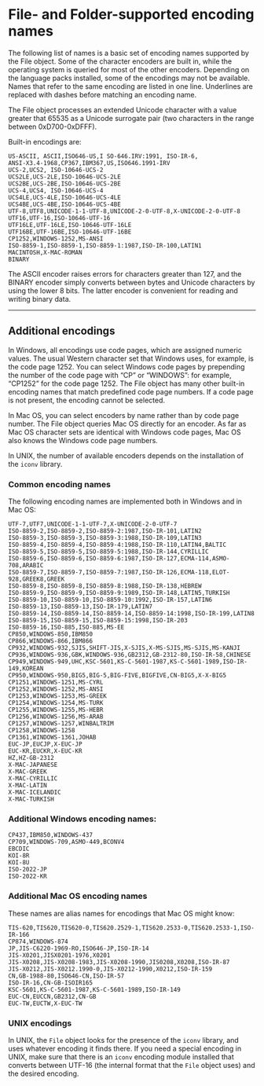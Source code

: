 # File- and Folder-supported encoding names

The following list of names is a basic set of encoding names supported by the File object. Some of the
character encoders are built in, while the operating system is queried for most of the other encoders.
Depending on the language packs installed, some of the encodings may not be available. Names that refer
to the same encoding are listed in one line. Underlines are replaced with dashes before matching an
encoding name.

The File object processes an extended Unicode character with a value greater that 65535 as a Unicode
surrogate pair (two characters in the range between 0xD700-0xDFFF).

Built-in encodings are:

```none
US-ASCII, ASCII,ISO646-US,I SO-646.IRV:1991, ISO-IR-6,
ANSI-X3.4-1968,CP367,IBM367,US,ISO646.1991-IRV
UCS-2,UCS2, ISO-10646-UCS-2
UCS2LE,UCS-2LE,ISO-10646-UCS-2LE
UCS2BE,UCS-2BE,ISO-10646-UCS-2BE
UCS-4,UCS4, ISO-10646-UCS-4
UCS4LE,UCS-4LE,ISO-10646-UCS-4LE
UCS4BE,UCS-4BE,ISO-10646-UCS-4BE
UTF-8,UTF8,UNICODE-1-1-UTF-8,UNICODE-2-0-UTF-8,X-UNICODE-2-0-UTF-8
UTF16,UTF-16,ISO-10646-UTF-16
UTF16LE,UTF-16LE,ISO-10646-UTF-16LE
UTF16BE,UTF-16BE,ISO-10646-UTF-16BE
CP1252,WINDOWS-1252,MS-ANSI
ISO-8859-1,ISO-8859-1,ISO-8859-1:1987,ISO-IR-100,LATIN1
MACINTOSH,X-MAC-ROMAN
BINARY
```

The ASCII encoder raises errors for characters greater than 127, and the BINARY encoder simply converts
between bytes and Unicode characters by using the lower 8 bits. The latter encoder is convenient for
reading and writing binary data.

---

## Additional encodings

In Windows, all encodings use code pages, which are assigned numeric values. The usual Western
character set that Windows uses, for example, is the code page 1252. You can select Windows code pages
by prepending the number of the code page with “CP” or “WINDOWS”: for example, “CP1252” for the code
page 1252. The File object has many other built-in encoding names that match predefined code page
numbers. If a code page is not present, the encoding cannot be selected.

In Mac OS, you can select encoders by name rather than by code page number. The File object queries
Mac OS directly for an encoder. As far as Mac OS character sets are identical with Windows code pages,
Mac OS also knows the Windows code page numbers.

In UNIX, the number of available encoders depends on the installation of the `iconv` library.

### Common encoding names

The following encoding names are implemented both in Windows and in Mac OS:

```none
UTF-7,UTF7,UNICODE-1-1-UTF-7,X-UNICODE-2-0-UTF-7
ISO-8859-2,ISO-8859-2,ISO-8859-2:1987,ISO-IR-101,LATIN2
ISO-8859-3,ISO-8859-3,ISO-8859-3:1988,ISO-IR-109,LATIN3
ISO-8859-4,ISO-8859-4,ISO-8859-4:1988,ISO-IR-110,LATIN4,BALTIC
ISO-8859-5,ISO-8859-5,ISO-8859-5:1988,ISO-IR-144,CYRILLIC
ISO-8859-6,ISO-8859-6,ISO-8859-6:1987,ISO-IR-127,ECMA-114,ASMO-708,ARABIC
ISO-8859-7,ISO-8859-7,ISO-8859-7:1987,ISO-IR-126,ECMA-118,ELOT-928,GREEK8,GREEK
ISO-8859-8,ISO-8859-8,ISO-8859-8:1988,ISO-IR-138,HEBREW
ISO-8859-9,ISO-8859-9,ISO-8859-9:1989,ISO-IR-148,LATIN5,TURKISH
ISO-8859-10,ISO-8859-10,ISO-8859-10:1992,ISO-IR-157,LATIN6
ISO-8859-13,ISO-8859-13,ISO-IR-179,LATIN7
ISO-8859-14,ISO-8859-14,ISO-8859-14,ISO-8859-14:1998,ISO-IR-199,LATIN8
ISO-8859-15,ISO-8859-15,ISO-8859-15:1998,ISO-IR-203
ISO-8859-16,ISO-885,ISO-885,MS-EE
CP850,WINDOWS-850,IBM850
CP866,WINDOWS-866,IBM866
CP932,WINDOWS-932,SJIS,SHIFT-JIS,X-SJIS,X-MS-SJIS,MS-SJIS,MS-KANJI
CP936,WINDOWS-936,GBK,WINDOWS-936,GB2312,GB-2312-80,ISO-IR-58,CHINESE
CP949,WINDOWS-949,UHC,KSC-5601,KS-C-5601-1987,KS-C-5601-1989,ISO-IR-149,KOREAN
CP950,WINDOWS-950,BIG5,BIG-5,BIG-FIVE,BIGFIVE,CN-BIG5,X-X-BIG5
CP1251,WINDOWS-1251,MS-CYRL
CP1252,WINDOWS-1252,MS-ANSI
CP1253,WINDOWS-1253,MS-GREEK
CP1254,WINDOWS-1254,MS-TURK
CP1255,WINDOWS-1255,MS-HEBR
CP1256,WINDOWS-1256,MS-ARAB
CP1257,WINDOWS-1257,WINBALTRIM
CP1258,WINDOWS-1258
CP1361,WINDOWS-1361,JOHAB
EUC-JP,EUCJP,X-EUC-JP
EUC-KR,EUCKR,X-EUC-KR
HZ,HZ-GB-2312
X-MAC-JAPANESE
X-MAC-GREEK
X-MAC-CYRILLIC
X-MAC-LATIN
X-MAC-ICELANDIC
X-MAC-TURKISH
```

### Additional Windows encoding names:

```none
CP437,IBM850,WINDOWS-437
CP709,WINDOWS-709,ASMO-449,BCONV4
EBCDIC
KOI-8R
KOI-8U
ISO-2022-JP
ISO-2022-KR
```

### Additional Mac OS encoding names

These names are alias names for encodings that Mac OS might know:

```none
TIS-620,TIS620,TIS620-0,TIS620.2529-1,TIS620.2533-0,TIS620.2533-1,ISO-IR-166
CP874,WINDOWS-874
JP,JIS-C6220-1969-RO,ISO646-JP,ISO-IR-14
JIS-X0201,JISX0201-1976,X0201
JIS-X0208,JIS-X0208-1983,JIS-X0208-1990,JIS0208,X0208,ISO-IR-87
JIS-X0212,JIS-X0212.1990-0,JIS-X0212-1990,X0212,ISO-IR-159
CN,GB-1988-80,ISO646-CN,ISO-IR-57
ISO-IR-16,CN-GB-ISOIR165
KSC-5601,KS-C-5601-1987,KS-C-5601-1989,ISO-IR-149
EUC-CN,EUCCN,GB2312,CN-GB
EUC-TW,EUCTW,X-EUC-TW
```

### UNIX encodings

In UNIX, the `File` object looks for the presence of the `iconv` library, and uses whatever encoding it finds
there. If you need a special encoding in UNIX, make sure that there is an `iconv` encoding module installed
that converts between UTF-16 (the internal format that the `File` object uses) and the desired encoding.

